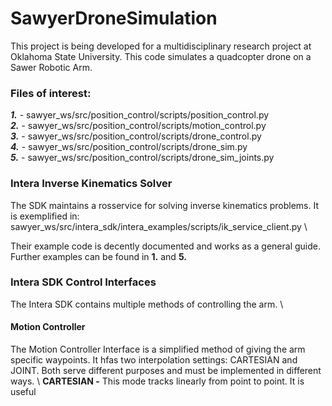# SawyerDroneSimulation


This project is being developed for a multidisciplinary research project at Oklahoma State University. This code simulates a quadcopter drone on a Sawer Robotic Arm.

### Files of interest: 

*__1.__*  -  sawyer_ws/src/position_control/scripts/position_control.py \
*__2.__*  -  sawyer_ws/src/position_control/scripts/motion_control.py \
*__3.__*  -  sawyer_ws/src/position_control/scripts/drone_control.py \
*__4.__*  -  sawyer_ws/src/position_control/scripts/drone_sim.py \
*__5.__*  -  sawyer_ws/src/position_control/scripts/drone_sim_joints.py

### Intera Inverse Kinematics Solver
The SDK maintains a rosservice for solving inverse kinematics problems. It is exemplified in: \
sawyer_ws/src/intera_sdk/intera_examples/scripts/ik_service_client.py \

Their example code is decently documented and works as a general guide. Further examples can be found in __1.__ and __5.__


### Intera SDK Control Interfaces
The Intera SDK contains multiple methods of controlling the arm.
\
#### Motion Controller
The Motion Controller Interface is a simplified method of giving the arm specific waypoints. It hfas two interpolation settings: CARTESIAN and JOINT. Both serve different purposes and must be implemented in different ways. \ 
__CARTESIAN -__ This mode tracks linearly from point to point. It is useful
